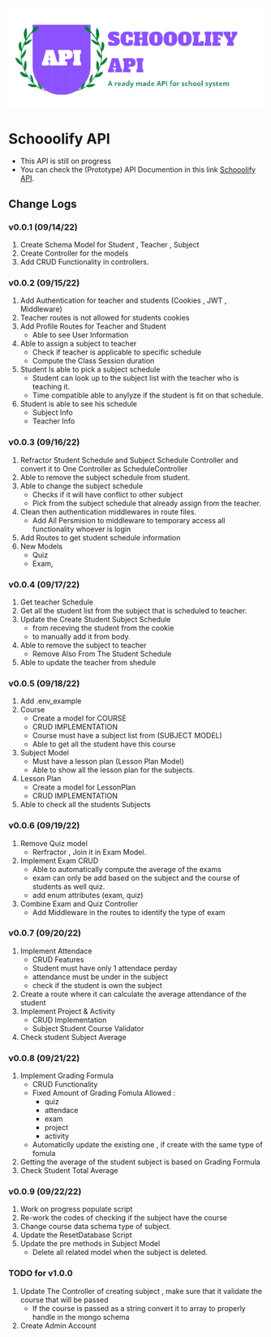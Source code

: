 ![Alt text](https://raw.githubusercontent.com/JoemarDev/School-System-API/main/logo.png)
# Schooolify API

* This API is still on progress
* You can check the (Prototype) API Documention in this link [Schooolify API](https://documenter.getpostman.com/view/16604401/2s7Ymz8Ma7).


## Change Logs

### v0.0.1 (09/14/22)
1. Create Schema Model for Student , Teacher , Subject 
2. Create Controller for the models
3. Add CRUD Functionality in controllers.


### v0.0.2 (09/15/22)
1. Add Authentication for teacher and students (Cookies , JWT , Middleware)
2. Teacher routes is not allowed for students cookies
3. Add Profile Routes for Teacher and Student 
    - Able to see User Information
4. Able to assign a subject to teacher
    - Check if teacher is applicable to specific schedule
    - Compute the Class Session duration
5. Student Is able to pick a subject schedule
    - Student can look up to the subject list with the teacher who is teaching it.
    - Time compatible able to anylyze if the student is fit on that schedule.
6. Student is able to see his schedule 
    - Subject Info
    - Teacher Info


### v0.0.3 (09/16/22)
1. Refractor Student Schedule and Subject Schedule Controller and convert it to One Controller as ScheduleController
2. Able to remove the subject schedule from student.
3. Able to change the subject schedule 
    - Checks if it will have conflict to other subject
    - Pick from the subject schedule that already assign from the teacher.
4. Clean then authentication middlewares in route files. 
    - Add All Persmision to middleware to temporary access all functionality whoever is login
5. Add Routes to get student schedule information
6. New Models 
    - Quiz
    - Exam,

### v0.0.4 (09/17/22)
1. Get teacher Schedule
2. Get all the student list from the subject that is scheduled to teacher.
3. Update the Create Student Subject Schedule 
    - from receving the student from the cookie
    - to manually add it from body.
4. Able to remove the subject to teacher
    - Remove Also From The Student Schedule
5. Able to update the teacher from shedule


### v0.0.5 (09/18/22)
1. Add .env_example
2. Course
    - Create a model for COURSE
    - CRUD IMPLEMENTATION
    - Course must have a subject list from (SUBJECT MODEL)
    - Able to get all the student have this course
3. Subject Model 
    - Must have a lesson plan (Lesson Plan Model)
    - Able to show all the lesson plan for the subjects.
4. Lesson Plan
    - Create a model for LessonPlan
    - CRUD IMPLEMENTATION
5. Able to check all the students Subjects


### v0.0.6 (09/19/22)
1. Remove Quiz model 
    - Rerfractor , Join it in Exam Model.
2. Implement Exam CRUD
    - Able to automatically compute the average of the exams
    - exam can only be add based on the subject and the course of students as well quiz.
    - add enum attributes (exam, quiz)
3. Combine Exam and Quiz Controller 
    - Add Middleware in the routes to identify the type of exam


### v0.0.7 (09/20/22)
1. Implement Attendace 
    - CRUD Features
    - Student must have only 1 attendace perday
    - attendance must be under in the subject
    - check if the student is own the subject
2. Create a route where it can calculate the average attendance of the student
3. Implement Project & Activity
    - CRUD Implementation
    - Subject Student Course Validator
4. Check student Subject Average


### v0.0.8 (09/21/22)
1. Implement Grading Formula
    - CRUD Functionality
    - Fixed Amount of Grading Fomula 
        Allowed :
        - quiz
        - attendace 
        - exam
        - project
        - activity
    - Automaticlly update the existing one , if create with the same type of fomula
2. Getting the average of the student subject is based on Grading Formula
3. Check Student Total Average


### v0.0.9 (09/22/22)

1. Work on progress populate script
2. Re-work the codes  of checking if the subject have the course
3. Change course data schema type of subject.
4. Update the ResetDatabase Script
5. Update the pre methods in Subject Model
    - Delete all related model when the subject is deleted.


### TODO for v1.0.0
1. Update The Controller of creating subject , make sure that it validate the course that will be passed
    - If the course is passed as a string convert it to array to properly handle in the mongo schema
3. Create Admin Account